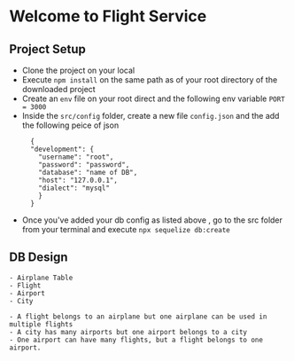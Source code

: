 # Welcome to Flight Service

## Project Setup
  
  - Clone the project on your local
  - Execute `npm install` on the same path as of your root directory of the downloaded project
  - Create an `env` file on your root direct and the following env variable
    `PORT = 3000 `
  - Inside the `src/config` folder, create a new file `config.json` and the add the following peice of json
    ```
      {
      "development": {
        "username": "root",
        "password": "password",
        "database": "name of DB",
        "host": "127.0.0.1",
        "dialect": "mysql"
        }
      }
    ```
  - Once you've added your db config as listed above , go to the src folder from your terminal and execute `npx sequelize db:create`

  ## DB Design
    - Airplane Table
    - Flight
    - Airport
    - City

    - A flight belongs to an airplane but one airplane can be used in multiple flights
    - A city has many airports but one airport belongs to a city
    - One airport can have many flights, but a flight belongs to one airport.

